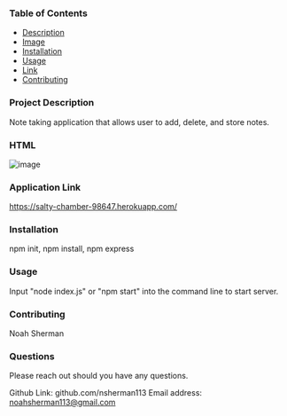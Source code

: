 ### Table of Contents 
  - [Description](#description)
  - [Image](#image)
  - [Installation](#installation)
  - [Usage](#usage)
  - [Link](#link)
  - [Contributing](#contributing)
  
  
### Project Description
  Note taking application that allows user to add, delete, and store notes. 
  
 ### HTML
 ![image](https://user-images.githubusercontent.com/74440415/110739794-7bde3f00-81f7-11eb-86c9-b31d91086870.png)

 
### Application Link 
https://salty-chamber-98647.herokuapp.com/

### Installation 
  npm init, npm install, npm express

### Usage
 Input "node index.js" or "npm start" into the command line to start server. 

### Contributing

 Noah Sherman  
 
### Questions 
 Please reach out should you have any questions.  

  Github Link: github.com/nsherman113
  Email address: noahsherman113@gmail.com
